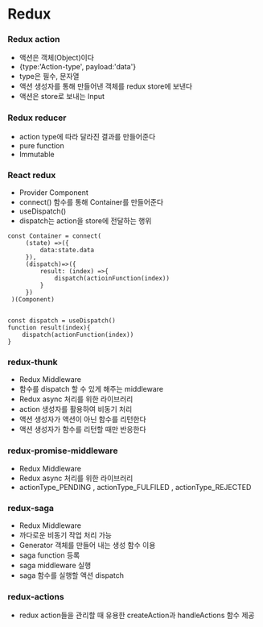# Redux

### Redux action
- 액션은 객체(Object)이다
- {type:'Action-type', payload:'data'}
- type은 필수, 문자열
- 액션 생성자를 통해 만들어낸 객체를 redux store에 보낸다
- 액션은 store로 보내는 Input

### Redux reducer
- action type에 따라 달라진 결과를 만들어준다
- pure function
- Immutable

### React redux
- Provider Component
- connect() 함수를 통해 Container를 만들어준다
 - useDispatch()
 - dispatch는 action을 store에 전달하는 행위

```
const Container = connect(
     (state) =>({
         data:state.data
     }),
     (dispatch)=>({
         result: (index) =>{
             dispatch(actioinFunction(index))
         }
     })
 )(Component)


const dispatch = useDispatch()
function result(index){
    dispatch(actionFunction(index))
}
```

### redux-thunk
- Redux Middleware
- 함수를 dispatch 할 수 있게 해주는 middleware
- Redux async 처리를 위한 라이브러리
- action 생성자를 활용하여 비동기 처리
 - 액션 생성자가 액션이 아닌 함수를 리턴한다
- 액션 생성자가 함수를 리턴할 때만 반응한다

### redux-promise-middleware
- Redux Middleware
- Redux async 처리를 위한 라이브러리
- actionType_PENDING , actionType_FULFILED , actionType_REJECTED

### redux-saga
- Redux Middleware
- 까다로운 비동기 작업 처리 가능
- Generator 객체를 만들어 내는 생성 함수 이용
- saga function 등록
- saga middleware 실행
- saga 함수를 실행할 액션 dispatch

### redux-actions
- redux action들을 관리할 때 유용한 createAction과 handleActions 함수 제공
